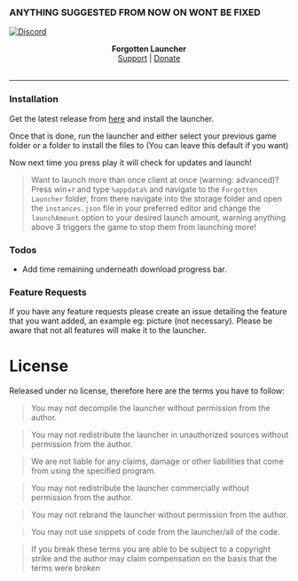 ### ANYTHING SUGGESTED FROM NOW ON WONT BE FIXED


[![Discord](https://media.discordapp.net/attachments/564103372471402496/661415340613304321/fest2.png)](http://discord.gg/8nG3FkS)

<p align="center">
  <b>Forgotten Launcher</b><br>
  <a href="http://discord.gg/bZZdfZZ">Support</a> |
  <a href="https://forgotten-fw.square.site/">Donate</a>
  <br><br>
</p>

---

### Installation

Get the latest release from [here](https://github.com/forgottenfw/launcher/releases/latest/download/Forgotten-Launcher-Installer.exe) and install the launcher.

Once that is done, run the launcher and either select your previous game folder or a folder to install the files to (You can leave this default if you want)

Now next time you press play it will check for updates and launch!


> Want to launch more than once client at once (warning: advanced)? Press win+r and type `%appdata%` and navigate to the `Forgotten Launcher` folder, from there navigate into the storage folder and open the `instances.json` file in your preferred editor and change the `launchAmount` option to your desired launch amount, warning anything above 3 triggers the game to stop them from launching more!

### Todos

 - Add time remaining underneath download progress bar.

### Feature Requests

If you have any feature requests please create an issue detailing the feature that you want added, an example eg: picture (not necessary). Please be aware that not all features will make it to the launcher.

# License

Released under no license, therefore here are the terms you have to follow:

> You may not decompile the launcher without permission from the author.

> You may not redistribute the launcher in unauthorized sources without permission from the author.

> We are not liable for any claims, damage or other liabilities that come from using the specified program.

> You may not redistribute the launcher commercially without permission from the author.

> You may not rebrand the launcher without permission from the author.

> You may not use snippets of code from the launcher/all of the code.



> If you break these terms you are able to be subject to a copyright strike and the author may claim compensation on the basis that the terms were broken

